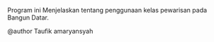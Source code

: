 Program ini Menjelaskan tentang penggunaan kelas pewarisan pada Bangun Datar.




@author Taufik amaryansyah